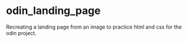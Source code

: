 # odin_landing_page

Recreating a landing page from an image to practice html and css for the odin project. 